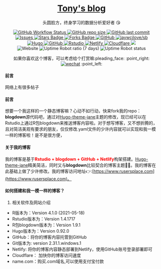<p align="center">
    <h1 align="center"><a href="https://www.rusersplace.com">Tony's blog</a></h1>
    <p align="center">头圆脸方，终身学习的数据分析爱好者 😘</p>
</p>

<p align="center">
    <a href="https://github.com/xianmin/hugo-theme-jane" target="_blank">
        <img alt="GitHub Workflow Status" src="https://img.shields.io/badge/blog%20theme-Hugo--theme--jane-orange">
    </a>
    <a href="https://github.com/tony2015116/blogdown" target="_blank">
        <img alt="GitHub repo size" src="https://img.shields.io/github/repo-size/tony2015116/blogdown">
    </a>
    <a href="#">
        <img src="https://img.shields.io/github/last-commit/tony2015116/blogdown" alt="GitHub last commit"/>
    </a>
    <a href="https://github.com/tony2015116/blog_comments" target="_blank">
        <img alt="Issues" src="https://img.shields.io/github/issues/tony2015116/blog_comments" />
    </a>
    <a href="https://github.com/tony2015116/blogdown/stargazers">
        <img src="https://img.shields.io/github/stars/tony2015116/blogdown" alt="Stars Badge"/>
    </a>
    <a href="https://github.com/tony2015116/blogdown/network/members">
        <img src="https://img.shields.io/github/forks/tony2015116/blogdown" alt="Forks Badge"/>
    </a>
    <a href="https://github.com/tony2015116/blogdown" target="_blank">
        <img alt="GitHub" src="https://img.shields.io/github/license/tony2015116/blogdown"/>
    </a>
    <a href="#" target="_blank">
        <img src="https://jaywcjlove.github.io/sb/lang/chinese.svg" alt="jaywcjlove/sb"/>
    </a>
    <br/>
    <a href="#" target="_blank">
        <img src="https://img.shields.io/badge/-Hugo-black?style=flat&logo=Hugo&labelColor=5c5c5c&color=1182c3" alt="Hugo"/>
    </a>
    <a href="#" target="_blank">
        <img src="https://img.shields.io/badge/-GitHub-black?style=flat&logo=GitHub&labelColor=5c5c5c&color=1182c3" alt="GitHub"/>
    </a>
    <a href="#" target="_blank">
        <img src="https://img.shields.io/badge/-Rstudio-black?style=flat&logo=Rstudio&labelColor=5c5c5c&color=1182c3" alt="Rstudio"/>
    </a>
     </a>
    <a href="#" target="_blank">
        <img src="https://img.shields.io/badge/-Netlify-black?style=flat&logo=Netlify&labelColor=5c5c5c&color=1182c3" alt="Netlify"/>
    </a>
    <a href="#" target="_blank">
        <img src="https://img.shields.io/badge/-Cloudflare-black?style=flat&logo=Cloudflare&labelColor=5c5c5c&color=1182c3" alt="Cloudflare"/>
    </a>
    <a href="https://www.name.com/zh-cn/" target="_blank"><img src="https://img.shields.io/badge/domain%20web-name.com-1182c3"></a>
    <br/>
    <img alt="Website" src="https://img.shields.io/website?url=https%3A%2F%2Frusersplace.com">
    <img alt="Uptime Robot ratio (7 days)" src="https://img.shields.io/uptimerobot/ratio/7/m791900776-ed1a1390af61a95b31efa693">
    <img alt="Uptime Robot status" src="https://img.shields.io/uptimerobot/status/m791900776-ed1a1390af61a95b31efa693">
 </p>

<!--- #整段注释
![jaywcjlove/sb](https://jaywcjlove.github.io/sb/lang/chinese.svg) #国旗badge
 <a href="https://github.com/pudongping/pudongping.github.io/pulls" target="_blank"><img alt="GitHub pull requests" src="https://img.shields.io/github/issues-pr/pudongping/pudongping.github.io" /></a> #github pull request badge

#不考虑对齐的badge
![Hugo](https://img.shields.io/badge/-Hugo-black?style=plastic&logo=Hugo&labelColor=5c5c5c&color=1182c3) 
![GitHub](https://img.shields.io/badge/-GitHub-black?style=plastic&logo=GitHub&labelColor=5c5c5c&color=1182c3) 
![Rstudio](https://img.shields.io/badge/-Rstudio-black?style=plastic&logo=Rstudio&labelColor=5c5c5c&color=1182c3) 
![Netlify](https://img.shields.io/badge/-Netlify-black?style=plastic&logo=Netlify&labelColor=5c5c5c&color=1182c3) 
![cloudflare](https://img.shields.io/badge/-Cloudflare-black?style=plastic&logo=Cloudflare&labelColor=5c5c5c&color=1182c3) 
<a href="https://www.name.com/zh-cn/" target="_blank"><img src="https://img.shields.io/badge/website-name.com-1182c3"></a>
 --->

<p align="center">如果你喜欢这个博客，可以考虑给个打赏嘛:pleading_face: :point_right: <a href="https://rusersplace.com/image/wechat-qr-code.jpg" target="_blank"><img src="https://img.shields.io/badge/Wechat-5fcd72.svg?logo=wechat&amp;logoColor=white" alt="wechat"/></a> :point_left:
</p>

#### **前言**
网络上有很多帖子

#### **前言**
想要一个我这样的一个静态博客嘛？心动不如行动，快来fork我的repo：**blogdown**源代码吧，通过对[Hugo-theme-jane](https://github.com/xianmin/hugo-theme-jane)主题的修改，现已经可以在Rstudio上通过R包blogdown来推送博客内容啦。对于想写博客，又不想折腾的，且对简洁美观有要求的朋友，仅仅修改.yaml文件的少许内容就可以实现和我一模一样的博客啦！是不是很方便，

#### **关于我的博客**
我的博客是基于<font color=red>**Rstudio + blogdown + GitHub + Netlify**</font>构架搭建。[Hugo-theme-jane](https://github.com/xianmin/hugo-theme-jane)精美简洁，同时又与**blogdown**比较契合的博客主题👍🏻。我的博客在此基础上做了少许修改。我的博客访问地址:point_right::[https://www.rusersplace.com](https://www.rusersplace.com)。

#### **如何搭建和我一模一样的博客？**
1. 相关软件及网站介绍
- R版本为：Version 4.1.0 (2021-05-18)
- Rstudio版本为：Version 1.4.1717
- R包blogdown版本为：Version 1.9.1
- Hugo版本为：Version 0.92.0
- GitHub：将你的博客内容托管到GitHub
- Git版本为: version 2.31.1.windows.1
- Netlify: 将你的博客内容静态部署到Netlify，使用GitHub账号登录部署即可
- Cloudflare： 加快你的博客访问速度
- name.com：购买.com域名,可以使用支付宝付款
